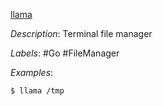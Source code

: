 [llama](https://github.com/antonmedv/llama)

*Description*: Terminal file manager

*Labels*: #Go #FileManager

*Examples*:

```bash
$ llama /tmp
```
